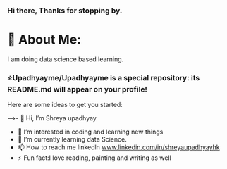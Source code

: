 ### Hi there, Thanks for stopping by.
# 💫 About Me:
I am doing data science based learning.

### ⭐Upadhyayme/Upadhyayme is a special repository: its README.md will appear on your profile!

Here are some ideas to get you started:

-->- 👋 Hi, I’m Shreya upadhyay
- 👀 I’m interested in coding and learning new things
- 🌱 I’m currently learning data Science.
- 📫 How to reach me linkedln www.linkedin.com/in/shreyaupadhyayhk
- ⚡ Fun fact:I love reading, painting and writing as well
